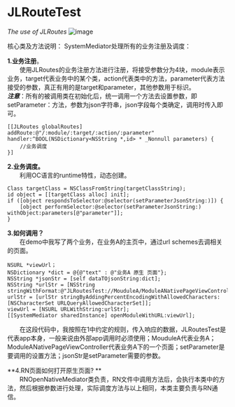 # JLRouteTest
*The use of JLRoutes*
![image](https://github.com/iOSGongyu/JLRouteTest/blob/master/JLRoutesTest_0002.gif)

核心类及方法说明：
SystemMediator处理所有的业务注册及调度：  

**1.业务注册**。  
&emsp;&emsp;使用JLRoutes的业务注册方法进行注册，将接受参数分为4块，module表示业务，target代表业务中的某个类，action代表类中的方法，parameter代表方法接受的参数，真正有用的是target和parameter，其他参数用于标识。     
***注意***：所有的被调用类在初始化后，统一调用一个方法去设置参数，即setParameter：方法，参数为json字符串，json字段每个类确定，调用时传入即可。

    [[JLRoutes globalRoutes] addRoute:@"/:module/:target/:action/:parameter" handler:^BOOL(NSDictionary<NSString *,id> * _Nonnull parameters) {
        //业务调度
    }]

**2.业务调度。**  
&emsp;&emsp;利用OC语言的runtime特性，动态创建。

    Class targetClass = NSClassFromString(targetClassString);
    id object = [[targetClass alloc] init];
    if ([object respondsToSelector:@selector(setParameterJsonString:)]) {
        [object performSelector:@selector(setParameterJsonString:) withObject:parameters[@"parameter"]];
    }

**3.如何调用？**  
&emsp;&emsp;在demo中我写了两个业务，在业务A的主页中，通过url schemes去调相关的页面。

    NSURL *viewUrl；
    NSDictionary *dict = @{@"text" : @"业务A 原生 页面"};
    NSString *jsonStr = [self dataTOjsonString:dict];
    NSString *urlStr = [NSString stringWithFormat:@"JLRoutesTest://MouduleA/ModuleANativePageViewController/setParameter/%@",jsonStr];
    urlStr = [urlStr stringByAddingPercentEncodingWithAllowedCharacters:[NSCharacterSet URLQueryAllowedCharacterSet]];
    viewUrl = [NSURL URLWithString:urlStr];
    [[SystemMediator sharedInstance] openModuleWithURL:viewUrl];

&emsp;&emsp;在这段代码中，我按照在1中约定的规则，传入响应的数据，JLRoutesTest是代表app本身，一般来说由外部app调用时必须使用；MouduleA代表业务A；ModuleANativePageViewController代表业务A下的一个页面；setParameter是要调用的设置方法；jsonStr是setParameter需要的参数。

**4.RN页面如何打开原生页面? **   
&emsp;&emsp;RNOpenNativeMediator类负责，RN文件中调用方法后，会执行本类中的方法，然后根据参数进行处理，实际调度方法与以上相同，本类主要负责与RN通信。